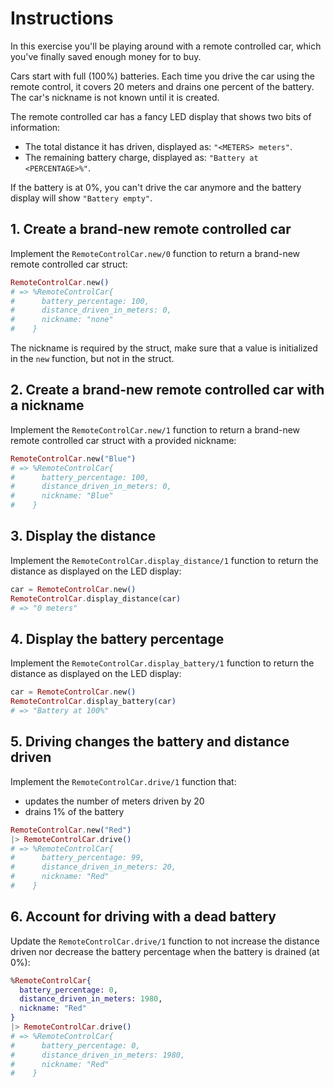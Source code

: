 # Instructions

In this exercise you'll be playing around with a remote controlled car, which you've finally saved enough money for to buy.

Cars start with full (100%) batteries. Each time you drive the car using the remote control, it covers 20 meters and drains one percent of the battery. The car's nickname is not known until it is created.

The remote controlled car has a fancy LED display that shows two bits of information:

- The total distance it has driven, displayed as: `"<METERS> meters"`.
- The remaining battery charge, displayed as: `"Battery at <PERCENTAGE>%"`.

If the battery is at 0%, you can't drive the car anymore and the battery display will show `"Battery empty"`.

## 1. Create a brand-new remote controlled car

Implement the `RemoteControlCar.new/0` function to return a brand-new remote controlled car struct:

```elixir
RemoteControlCar.new()
# => %RemoteControlCar{
#      battery_percentage: 100,
#      distance_driven_in_meters: 0,
#      nickname: "none"
#    }
```

The nickname is required by the struct, make sure that a value is initialized in the `new` function, but not in the struct.

## 2. Create a brand-new remote controlled car with a nickname

Implement the `RemoteControlCar.new/1` function to return a brand-new remote controlled car struct with a provided nickname:

```elixir
RemoteControlCar.new("Blue")
# => %RemoteControlCar{
#      battery_percentage: 100,
#      distance_driven_in_meters: 0,
#      nickname: "Blue"
#    }
```

## 3. Display the distance

Implement the `RemoteControlCar.display_distance/1` function to return the distance as displayed on the LED display:

```elixir
car = RemoteControlCar.new()
RemoteControlCar.display_distance(car)
# => "0 meters"
```

## 4. Display the battery percentage

Implement the `RemoteControlCar.display_battery/1` function to return the distance as displayed on the LED display:

```elixir
car = RemoteControlCar.new()
RemoteControlCar.display_battery(car)
# => "Battery at 100%"
```

## 5. Driving changes the battery and distance driven

Implement the `RemoteControlCar.drive/1` function that:

- updates the number of meters driven by 20
- drains 1% of the battery

```elixir
RemoteControlCar.new("Red")
|> RemoteControlCar.drive()
# => %RemoteControlCar{
#      battery_percentage: 99,
#      distance_driven_in_meters: 20,
#      nickname: "Red"
#    }

```

## 6. Account for driving with a dead battery

Update the `RemoteControlCar.drive/1` function to not increase the distance driven nor decrease the battery percentage when the battery is drained (at 0%):

```elixir
%RemoteControlCar{
  battery_percentage: 0,
  distance_driven_in_meters: 1980,
  nickname: "Red"
}
|> RemoteControlCar.drive()
# => %RemoteControlCar{
#      battery_percentage: 0,
#      distance_driven_in_meters: 1980,
#      nickname: "Red"
#    }
```
